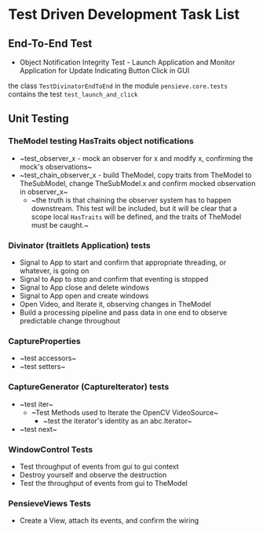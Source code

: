 # Test Driven Development Task List
## End-To-End Test
* Object Notification Integrity Test - Launch Application and Monitor Application for Update Indicating Button Click in GUI

the class `TestDivinatorEndToEnd` in the module `pensieve.core.tests` contains the test `test_launch_and_click`

## Unit Testing
### TheModel testing HasTraits object notifications 
* ~test_observer_x - mock an observer for x and modify x, confirming the mock's observations~
* ~test_chain_observer_x - build TheModel, copy traits from TheModel to TheSubModel, change TheSubModel.x and confirm
mocked observation in observer_x~
    * ~the truth is that chaining the observer system has to happen downstream.  This test will be included, but it will
    be clear that a scope local `HasTraits` will be defined, and the traits of TheModel must be caught.~

### Divinator (traitlets Application) tests
* Signal to App to start and confirm that appropriate threading, or whatever, is going on
* Signal to App to stop and confirm that eventing is stopped
* Signal to App close and delete windows
* Signal to App open and create windows
* Open Video, and Iterate it, observing changes in TheModel
* Build a processing pipeline and pass data in one end to observe predictable change throughout

### CaptureProperties
* ~test accessors~
* ~test setters~

### CaptureGenerator (CaptureIterator) tests
* ~test iter~
    * ~Test Methods used to Iterate the OpenCV VideoSource~
        * ~test the iterator's identity as an abc.Iterator~
* ~test next~

### WindowControl Tests
* Test throughput of events from gui to gui context
* Destroy yourself and observe the destruction
* Test the throughput of events from gui to TheModel

### PensieveViews Tests
* Create a View, attach its events, and confirm the wiring
